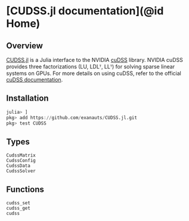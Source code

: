 # [CUDSS.jl documentation](@id Home)

## Overview

[CUDSS.jl](https://github.com/exanauts/CUDSS.jl) is a Julia interface to the NVIDIA [cuDSS](https://developer.nvidia.com/cudss) library.
NVIDIA cuDSS provides three factorizations (LU, LDLᵀ, LLᵀ) for solving sparse linear systems on GPUs.
For more details on using cuDSS, refer to the official [cuDSS documentation](https://docs.nvidia.com/cuda/cudss/index.html).

## Installation

```julia
julia> ]
pkg> add https://github.com/exanauts/CUDSS.jl.git
pkg> test CUDSS
```

## Types

```@docs
CudssMatrix
CudssConfig
CudssData
CudssSolver
```

## Functions

```@docs
cudss_set
cudss_get
cudss
```
